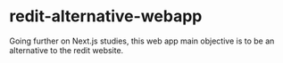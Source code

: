 # redit-alternative-webapp
Going further on Next.js studies, this web app main objective is to be an alternative to the redit website.
